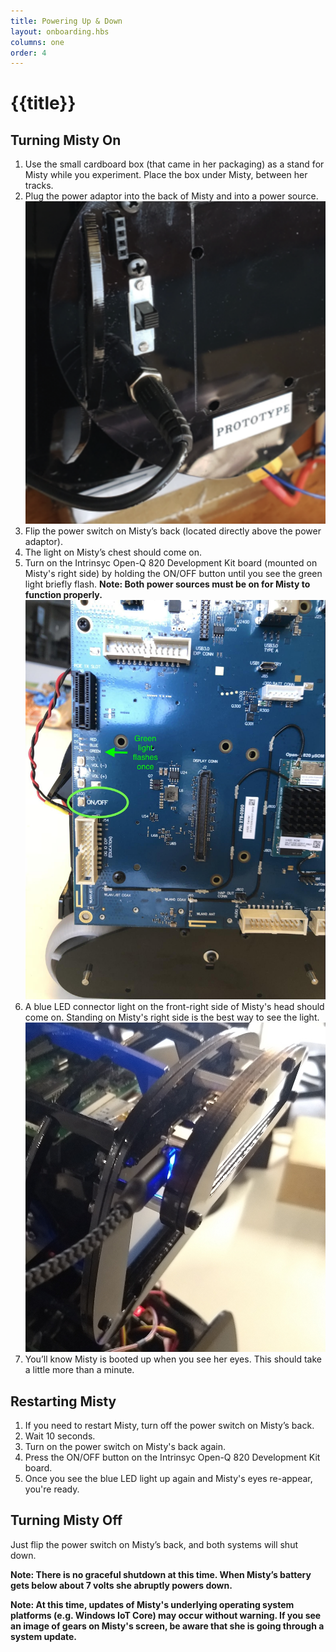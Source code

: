 ```yaml
---
title: Powering Up & Down
layout: onboarding.hbs
columns: one
order: 4
---
```


# {{title}}

## Turning Misty On

1. Use the small cardboard box (that came in her packaging) as a stand for Misty while you experiment. Place the box under Misty, between her tracks.
2. Plug the power adaptor into the back of Misty and into a power source.![power adaptor plug](../../../assets/images/power_adaptor_plug.png)
3. Flip the power switch on Misty’s back (located directly above the power adaptor).
4. The light on Misty’s chest should come on.
5. Turn on the Intrinsyc Open-Q 820 Development Kit board (mounted on Misty's right side) by holding the ON/OFF button until you see the green light briefly flash. **Note: Both power sources must be on for Misty to function properly.**![820 Board ON/OFF button](../../../assets/images/820_board_arrow.jpg)
6. A blue LED connector light on the front-right side of Misty's head should come on. Standing on Misty's right side is the best way to see the light.![blue LED connector light](../../../assets/images/blue_light.jpg)
7. You’ll know Misty is booted up when you see her eyes. This should take a little more than a minute.

## Restarting Misty

1. If you need to restart Misty, turn off the power switch on Misty’s back.
2. Wait 10 seconds.
3. Turn on the power switch on Misty's back again.
4. Press the ON/OFF button on the Intrinsyc Open-Q 820 Development Kit board.
5. Once you see the blue LED light up again and Misty's eyes re-appear, you're ready.

## Turning Misty Off

Just flip the power switch on Misty’s back, and both systems will shut down.

**Note: There is no graceful shutdown at this time. When Misty’s battery gets below about 7 volts she abruptly powers down.**

**Note: At this time, updates of Misty's underlying operating system platforms (e.g. Windows IoT Core) may occur without warning. If you see an image of gears on Misty's screen, be aware that she is going through a system update.**

